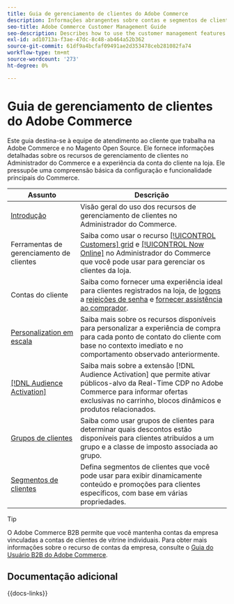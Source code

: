 ```yaml
---
title: Guia de gerenciamento de clientes do Adobe Commerce
description: Informações abrangentes sobre contas e segmentos de clientes para administradores do Adobe Commerce e do Magento Open Source, incluindo configuração.
seo-title: Adobe Commerce Customer Management Guide
seo-description: Describes how to use the customer management features in Adobe Commerce or Magento Open Source.
exl-id: ad10713a-f3ae-47dc-8c48-ab464a52b362
source-git-commit: 61df9a4bcfaf09491ae2d353478ceb281082fa74
workflow-type: tm+mt
source-wordcount: '273'
ht-degree: 0%

---
```



# Guia de gerenciamento de clientes do Adobe Commerce

Este guia destina-se à equipe de atendimento ao cliente que trabalha na Adobe Commerce e no Magento Open Source. Ele fornece informações detalhadas sobre os recursos de gerenciamento de clientes no Administrador do Commerce e a experiência da conta do cliente na loja. Ele pressupõe uma compreensão básica da configuração e funcionalidade principais do Commerce.

| Assunto | Descrição |
| ------- | ----------- |
| [Introdução](customers-introduction.md) | Visão geral do uso dos recursos de gerenciamento de clientes no Administrador do Commerce. |
| Ferramentas de gerenciamento de clientes | Saiba como usar o recurso [[!UICONTROL Customers] grid](customers-all.md) e [[!UICONTROL Now Online]](now-online.md) no Administrador do Commerce que você pode usar para gerenciar os clientes da loja. |
| Contas do cliente | Saiba como fornecer uma experiência ideal para clientes registrados na loja, de [logons](login-landing-page.md) a [rejeições de senha](password-reset.md) e [fornecer assistência ao comprador](login-as-customer.md). |
| [Personalization em escala](personalize-scale.md) | Saiba mais sobre os recursos disponíveis para personalizar a experiência de compra para cada ponto de contato do cliente com base no contexto imediato e no comportamento observado anteriormente. |
| [[!DNL Audience Activation]](audience-activation.md) | Saiba mais sobre a extensão [!DNL Audience Activation] que permite ativar públicos-alvo da Real-Time CDP no Adobe Commerce para informar ofertas exclusivas no carrinho, blocos dinâmicos e produtos relacionados. |
| [Grupos de clientes](customer-groups.md) | Saiba como usar grupos de clientes para determinar quais descontos estão disponíveis para clientes atribuídos a um grupo e a classe de imposto associada ao grupo. |
| [Segmentos de clientes](customer-segments.md) | Defina segmentos de clientes que você pode usar para exibir dinamicamente conteúdo e promoções para clientes específicos, com base em várias propriedades. |

>[!TIP]
>
>O Adobe Commerce B2B permite que você mantenha contas da empresa vinculadas a contas de clientes de vitrine individuais. Para obter mais informações sobre o recurso de contas da empresa, consulte o [Guia do Usuário B2B do Adobe Commerce](../b2b/account-companies.md).

## Documentação adicional

{{docs-links}}
